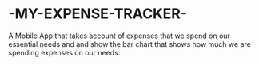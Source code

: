 # -MY-EXPENSE-TRACKER-
A Mobile App that takes account of expenses that we spend on our essential needs and and show the bar chart that shows how much we are spending expenses on our needs. 
